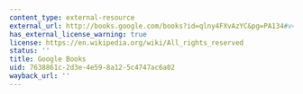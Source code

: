 ```yaml
---
content_type: external-resource
external_url: http://books.google.com/books?id=qlny4FXvAzYC&pg=PA134#v=onepage
has_external_license_warning: true
license: https://en.wikipedia.org/wiki/All_rights_reserved
status: ''
title: Google Books
uid: 7638861c-2d3e-4e59-8a12-5c4747ac6a02
wayback_url: ''
---
```

